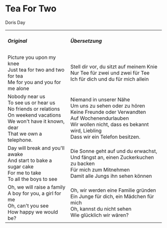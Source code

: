 # Tea For Two

Doris Day

<table>
    <tr>
        <td>
            <h5> Original </h5>
        </td>
        <td>
            <h5> Übersetzung </h5>
        </td>
    </tr>
    <tr>
        <td>
            Picture you upon my knee<br>
            Just tea for two and two for tea<br>
            Me for you and you for me alone
        </td>
        <td>
            Stell dir vor, du sitzt auf meinem Knie<br>
            Nur Tee für zwei und zwei für Tee<br>
            Ich für dich und du für mich allein
        </td>
    </tr>
    <tr>
        <td>
            Nobody near us<br>
            To see us or hear us<br>
            No friends or relations<br>
            On weekend vacations<br>
            We won't have it known, dear<br>
            That we own a telephone.
        </td>
        <td>
            Niemand in unserer Nähe<br>
            Um uns zu sehen oder zu hören<br>
            Keine Freunde oder Verwandten<br>
            Auf Wochenendurlauben<br>
            Wir wollen nicht, dass es bekannt wird, Liebling<br>
            Dass wir ein Telefon besitzen.
        </td>
    </tr>
    <tr>
        <td>
            Day will break and you'll awake<br>
            And start to bake a sugar cake<br>
            For me to take<br>
            To all the boys to see
        </td>
        <td>
            Die Sonne geht auf und du erwachst,<br>
            Und fängst an, einen Zuckerkuchen zu backen<br>
            Für mich zum Mitnehmen<br>
            Damit alle Jungs ihn sehen können
        </td>
    </tr>
    <tr>
        <td>
            Oh, we will raise a family<br>
            A boy for you, a girl for me<br>
            Oh, can't you see<br>
            How happy we would be?
        </td>
        <td>
            Oh, wir werden eine Familie gründen<br>
            Ein Junge für dich, ein Mädchen für mich<br>
            Oh, kannst du nicht sehen<br>
            Wie glücklich wir wären?
        </td>
    </tr>
</table>
